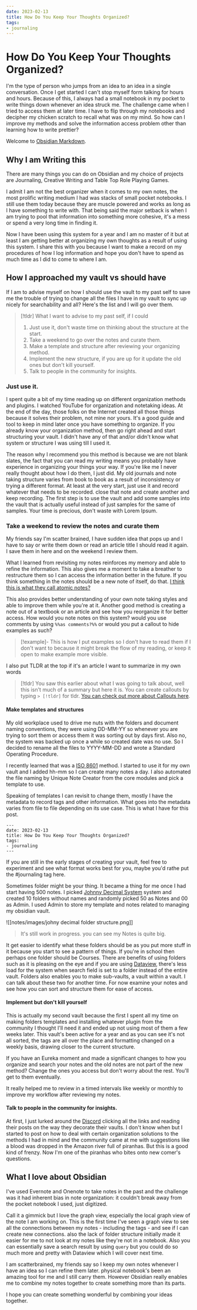```yaml
---
date: 2023-02-13
title: How Do You Keep Your Thoughts Organized?
tags:
- journaling
---
```

# How Do You Keep Your Thoughts Organized?

I'm the type of person who jumps from an idea to an idea in a single conversation. Once I get started I can't stop myself form talking for hours and hours. Because of this, I always had a small notebook in my pocket to write things down whenever an idea struck me. The challenge came when I tried to access them at later time. I have to flip through my notebooks and decipher my chicken scratch to recall what was on my mind. So how can I improve my methods and solve the information access problem other than learning how to write prettier?

Welcome  to [Obsidian Markdown](https://obsidian.md/).

## Why I am Writing this

There are many things you can do on Obsidian and my choice of projects are Journaling, Creative Writing and Table Top Role Playing Games. 

I admit I am not the best organizer when it comes to my own notes, the most prolific writing medium I had was stacks of small pocket notebooks. I still use them today because they are muscle powered and works as long as I have something to write with. That being said the major setback is when I am trying to pool that information into something more cohesive, it's a mess or spend a very long time in finding it.

Now I have been using this system for a year and I am no master of it but at least I am getting better at organizing my own thoughts as a result of using this system. I share this with you because I want to make a record on my procedures of how I log information and hope you don't have to spend as much time as I did to come to where I am.

## How I approached my vault vs should have

If I am to advise myself on how I should use the vault to my past self to save me the trouble of trying to change all the files I have in my vault to sync up nicely for searchability and all? Here's the list and I will go over them.

>[!tldr] What I want to advise to my past self, if I could
>1. Just use it, don't waste time on thinking about the structure at the start.
>2. Take a weekend to go over the notes and curate them.
>3. Make a template and structure after reviewing your organizing method.
>4. Implement the new structure, if you are up for it update the old ones but don't kill yourself.
>5. Talk to people in the community for insights.

### Just use it.
I spent quite a bit of my time reading up on different organization methods and plugins. I watched YouTube for organization and notetaking ideas. At the end of the day, those folks on the Internet created all those things because it solves their problem, not mine nor yours. It's a good guide and tool to keep in mind later once you have something to organize. If you already know your organization method, then go right ahead and start structuring your vault. I didn't have any of that and/or didn't know what system or structure I was using till I used it. 

The reason why I recommend you this method is because we are not blank slates, the fact that you can read my writing means you probably have experience in organizing your things your way. If you're like me I never really thought about how I do them, I just did. My old journals and note taking structure varies from book to book as a result of inconsistency or trying a different format. At least at the very start, just use it and record whatever that needs to be recorded. close that note and create another and keep recording. The first step is to use the vault and add some samples into the vault that is actually useful instead of just samples for the same of samples. Your time is precious, don't waste with Lorem Ipsum.

### Take a weekend to review the notes and curate them
My friends say I'm scatter brained, I have sudden idea that pops up and I have to say or write them down or read an article title I should read it again. I save them in here and on the weekend I review them. 

What I learned from revisiting my notes reinforces my memory and able to refine the information. This also gives me a moment to take a breather to restructure them so I can access the information better in the future. If you think something in the notes should be a new note of itself, do that. [I think this is what they call atomic notes?](https://zettelkasten.de/posts/create-zettel-from-reading-notes/) 

This also provides better understanding of your own note taking styles and able to improve them while you're at it. Another good method is creating a note out of a textbook or an article and see how you reorganize it for better access. How would you note notes on this system? would you use comments by using `%%as comments?%%` or would you put a callout to hide examples as such?

>[!example]-
>This is how I put examples so I don't have to read them if I don't want to because it might break the flow of my reading, or keep it open to make example more visible.

I also put TLDR at the top if it's an article I want to summarize in my own words

>[!tldr]
>You saw this earlier about what I was going to talk about, well this isn't much of a summary but here it is. You can create callouts by typing `> [!tldr]` for tldr. [You can check out more about Callouts here](https://help.obsidian.md/How+to/Use+callouts).


#### Make templates and structures
My old workplace used to drive me nuts with the folders and document naming conventions, they were using DD-MM-YY so whenever you are trying to sort them or access them it was sorting out by days first. Also no, the system was backed up once a while so created date was no use. So I decided to rename all the files to YYYY-MM-DD and wrote a Standard Operating Procedure.

I recently learned that was a [ISO 8601](https://en.wikipedia.org/wiki/ISO_8601) method. I started to use it for my own vault and I added hh-mm so I can create many notes a day. I also automated the file naming by Unique Note Creator from the core modules and pick a template to use.  

Speaking of templates I can revisit to change them, mostly I have the metadata to record tags and other information. What goes into the metadata varies from file to file depending on its use case. This is what I have for this post.

```
---
date: 2023-02-13
title: How Do You Keep Your Thoughts Organized?
tags:
- journaling
---
```

If you are still in the early stages of creating your vault, feel free to experiment and see what format works best for you, maybe you'd rathe put the #journaling tag here.

Sometimes folder might be your thing. It became a thing for me once I had start having 500 notes. I picked [Johnny Decimal System](https://johnnydecimal.com/)  system and created 10 folders without names and randomly picked 50 as Notes and 00 as Admin. I used Admin to store my template and notes related to managing my obsidian vault. 

![[notes/images/johny decimal folder structure.png]]

> It's still work in progress. you can see my Notes is quite big.

It get easier to identify what these folders should be as you put more stuff in it because you start to see a pattern of things. If you're in school then perhaps one folder should be Courses. There are benefits of using folders such as it is pleasing on the eye and if you are using [Dataview](https://github.com/blacksmithgu/obsidian-dataview), there's less load for the system when search field is set to a folder instead of the entire vault. Folders also enables you to make sub-vaults, a vault within a vault. I can talk about these two for another time. For now examine your notes and see how you can sort and structure them for ease of access.

#### Implement but don't kill yourself
This is actually my second vault because the first I spent all my time on making folders templates and installing whatever plugin from the community I thought I'll need it and ended up not using most of them a few weeks later. This vault's been active for a year and as you can see it's not all sorted, the tags are all over the place and formatting changed on a weekly basis, drawing closer to the current structure. 

If you have an Eureka moment and made a significant changes to how you organize and search your notes and the old notes are not part of the new method? Change the ones you access but don't worry about the rest. You'll get to them eventually.

It really helped me to review in a timed intervals like weekly or monthly to improve my workflow after reviewing my notes. 

#### Talk to people in the community for insights.
At first, I just lurked around the [Discord](https://discord.gg/obsidianmd) clicking all the links and reading their posts on the way they decorate their vaults. I don't know when but I started to post on how to deal with certain organization solutions to the methods I had in mind and the community came at me with suggestions like a blood was dropped in the Amazon river full of piranhas. But this is a good kind of frenzy. Now I'm one of the piranhas who bites onto new comer's questions.  

## What I love about Obsidian 
I've used Evernote and Onenote to take notes in the past and the challenge was it had inherent bias in note organization: it couldn't break away from the pocket notebook I used, just digitized.

Call it a gimmick but I love the graph view, especially the local graph view of the note I am working on. This is the first time I've seen a graph view to see all the connections between my notes - including the tags - and see if I can create new connections. also the lack of folder structure initially made it easier for me to not look at my notes like they're not in a notebook. Also you can essentially save a search result by using `query` but you could do so much more and pretty with Dataview which I will cover next time.

I am scatterbrained, my friends say so I keep my own notes whenever I have an idea so  I can refine them later. physical notebook's been an amazing tool for me and I still carry them. However Obsidian really enables me to combine my notes together to create something more than its parts.

I hope you can create something wonderful by combining your ideas together.